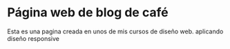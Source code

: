 <h1>Página web de blog de café</h1>

Esta es una pagina creada en unos de mis cursos de diseño web. aplicando diseño responsive
